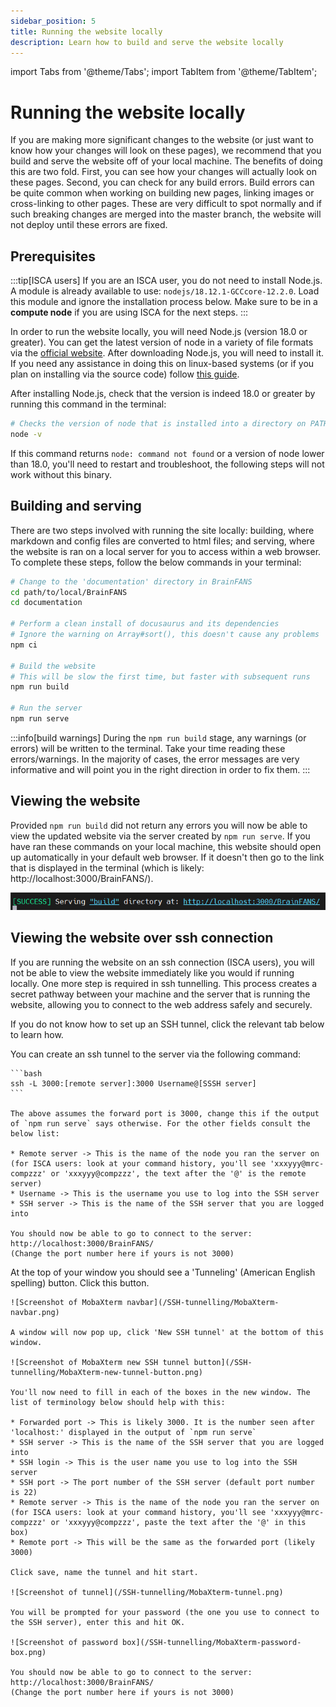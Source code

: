 ```yaml
---
sidebar_position: 5
title: Running the website locally 
description: Learn how to build and serve the website locally
---
```


import Tabs from '@theme/Tabs';
import TabItem from '@theme/TabItem';

# Running the website locally

If you are making more significant changes to the website (or just want to know how your changes will look on these pages), we recommend that you build and serve the website off of your local machine. The benefits of doing this are two fold. First, you can see how your changes will actually look on these pages. Second, you can check for any build errors. Build errors can be quite common when working on building new pages, linking images or cross-linking to other pages. These are very difficult to spot normally and if such breaking changes are merged into the master branch, the website will not deploy until these errors are fixed. 

## Prerequisites

:::tip[ISCA users]
If you are an ISCA user, you do not need to install Node.js. A module is already available to use: `nodejs/18.12.1-GCCcore-12.2.0`. Load this module and ignore the installation process below. Make sure to be in a **compute node** if you are using ISCA for the next steps.
:::

In order to run the website locally, you will need Node.js (version 18.0 or greater). You can get the latest version of node in a variety of file formats via the [official website](https://nodejs.org/en/download/). After downloading Node.js, you will need to install it. If you need any assistance in doing this on linux-based systems (or if you plan on installing via the source code) follow [this guide](https://medium.com/@tgmarinho/how-to-install-node-js-via-binary-archive-on-linux-ab9bbe1dd0c2).

After installing Node.js, check that the version is indeed 18.0 or greater by running this command in the terminal:

```bash
# Checks the version of node that is installed into a directory on PATH
node -v
```

If this command returns `node: command not found` or a version of node lower than 18.0, you'll need to restart and troubleshoot, the following steps will not work without this binary.

## Building and serving

There are two steps involved with running the site locally: building, where markdown and config files are converted to html files; and serving, where the website is ran on a local server for you to access within a web browser. To complete these steps, follow the below commands in your terminal:

```bash
# Change to the 'documentation' directory in BrainFANS
cd path/to/local/BrainFANS
cd documentation

# Perform a clean install of docusaurus and its dependencies
# Ignore the warning on Array#sort(), this doesn't cause any problems
npm ci

# Build the website
# This will be slow the first time, but faster with subsequent runs
npm run build

# Run the server
npm run serve
```

:::info[build warnings]
During the `npm run build` stage, any warnings (or errors) will be written to the terminal. Take your time reading these errors/warnings. In the majority of cases, the error messages are very informative and will point you in the right direction in order to fix them.
:::

## Viewing the website

Provided `npm run build` did not return any errors you will now be able to view the updated website via the server created by `npm run serve`. If you have ran these commands on your local machine, this website should open up automatically in your default web browser. If it doesn't then go to the link that is displayed in the terminal (which is likely: http://localhost:3000/BrainFANS/).

![Screenshot of npm run serve output](/SSH-tunnelling/npm-run-serve-output.png)

## Viewing the website over ssh connection

If you are running the website on an ssh connection (ISCA users), you will not be able to view the website immediately like you would if running locally. One more step is required in ssh tunnelling. This process creates a secret pathway between your machine and the server that is running the website, allowing you to connect to the web address safely and securely.

If you do not know how to set up an SSH tunnel, click the relevant tab below to learn how.

<Tabs>
  <TabItem value="Mac/Linux" label="Mac/Linux" default>
    You can create an ssh tunnel to the server via the following command:

    ```bash
    ssh -L 3000:[remote server]:3000 Username@[SSSH server]
    ```

    The above assumes the forward port is 3000, change this if the output of `npm run serve` says otherwise. For the other fields consult the below list:

    * Remote server -> This is the name of the node you ran the server on (for ISCA users: look at your command history, you'll see 'xxxyyy@mrc-compzzz' or 'xxxyyy@compzzz', the text after the '@' is the remote server)
    * Username -> This is the username you use to log into the SSH server
    * SSH server -> This is the name of the SSH server that you are logged into
  
    You should now be able to go to connect to the server: http://localhost:3000/BrainFANS/ 
    (Change the port number here if yours is not 3000)
  </TabItem>
  <TabItem value="MobaXterm" label="MobaXterm">
    At the top of your window you should see a 'Tunneling' (American English spelling) button. Click this button.

    ![Screenshot of MobaXterm navbar](/SSH-tunnelling/MobaXterm-navbar.png)

    A window will now pop up, click 'New SSH tunnel' at the bottom of this window.

    ![Screenshot of MobaXterm new SSH tunnel button](/SSH-tunnelling/MobaXterm-new-tunnel-button.png)

    You'll now need to fill in each of the boxes in the new window. The list of terminology below should help with this:

    * Forwarded port -> This is likely 3000. It is the number seen after 'localhost:' displayed in the output of `npm run serve`
    * SSH server -> This is the name of the SSH server that you are logged into
    * SSH login -> This is the user name you use to log into the SSH server
    * SSH port -> The port number of the SSH server (default port number is 22)
    * Remote server -> This is the name of the node you ran the server on (for ISCA users: look at your command history, you'll see 'xxxyyy@mrc-compzzz' or 'xxxyyy@compzzz', paste the text after the '@' in this box)
    * Remote port -> This will be the same as the forwarded port (likely 3000)

    Click save, name the tunnel and hit start.

    ![Screenshot of tunnel](/SSH-tunnelling/MobaXterm-tunnel.png)

    You will be prompted for your password (the one you use to connect to the SSH server), enter this and hit OK.

    ![Screenshot of password box](/SSH-tunnelling/MobaXterm-password-box.png)

    You should now be able to go to connect to the server: http://localhost:3000/BrainFANS/ 
    (Change the port number here if yours is not 3000)
  </TabItem>
</Tabs>